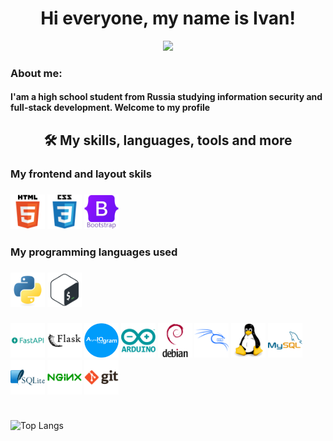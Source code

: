 <h1 align="center">Hi everyone, my name is Ivan!</h1>
<div class="head" align="center">
  <img src="https://media.giphy.com/media/KxbHmvL3MGcctzlfdX/giphy.gif" width=500>
</div>
<h3 align="start">
  About me:
</h3>
<h4 align="start">
   I'am a high school student from Russia studying information security and full-stack development. Welcome to my profile
</h4>

<h2 align='center'>
🛠️ My skills, languages, tools and more
  <br>
</h2>

<h3 align='start'>
  My frontend and layout skils
  <br>
</h3>

<h3 align="start">
  <img src="https://github.com/devicons/devicon/blob/master/icons/html5/html5-original-wordmark.svg" title="html"  alt="html" width="55" height="55"/>
  <img src="https://github.com/devicons/devicon/blob/master/icons/css3/css3-original-wordmark.svg" title="css"  alt="css" width="55" height="55"/>
  <img src="https://github.com/devicons/devicon/blob/master/icons/bootstrap/bootstrap-original-wordmark.svg" title="bootstrap"  alt="bootstrap" width="55" height="55"/>
  <br>
</h3>

<h3 align='start'>
  My programming languages ​​used
  <br>
</h3>

<h3 align="start">
  <img src="https://github.com/devicons/devicon/blob/master/icons/python/python-original.svg" title="python"  alt="python" width="55" height="55"/>
  <img src="https://github.com/devicons/devicon/blob/master/icons/bash/bash-original.svg" title="bash"  alt="bash" width="55" height="55"/>
  <br>
</h3>

<h3 align="start">
<img src="https://github.com/devicons/devicon/blob/master/icons/fastapi/fastapi-original-wordmark.svg" title="fastapi"  alt="fastapi" width="55" height="55"/>
<img src="https://github.com/devicons/devicon/blob/master/icons/flask/flask-original-wordmark.svg" title="flask"  alt="flask" width="55" height="55"/>
<img src="https://github.com/darkfos/darkfos/blob/main/33784865.png" title="aiogram"  alt="aiogram" width="55" height="55"/>
<img src="https://github.com/devicons/devicon/blob/master/icons/arduino/arduino-original-wordmark.svg" title="arduino"  alt="arduino" width="55" height="55"/>
<img src="https://github.com/devicons/devicon/blob/master/icons/debian/debian-original-wordmark.svg" title="debian"  alt="debian" width="55" height="55"/>
<img src="https://github.com/canaleal/devicon/blob/new-icon-kali-linux/icons/kalilinux/kalilinux-original-wordmark.svg" title="kali"  alt="kali" width="55" height="55"/>
<img src="https://github.com/devicons/devicon/blob/master/icons/linux/linux-original.svg" title="linux"  alt="linux" width="55" height="55"/>
<img src="https://github.com/devicons/devicon/blob/master/icons/mysql/mysql-original-wordmark.svg" title="mysql"  alt="mysql" width="55" height="55"/>
<img src="https://github.com/devicons/devicon/blob/master/icons/sqlite/sqlite-original-wordmark.svg" title="sqlite"  alt="sqlite" width="55" height="55"/>
<img src="https://github.com/devicons/devicon/blob/master/icons/nginx/nginx-original.svg" title="nginx"  alt="nginx" width="55" height="55"/>
<img src="https://github.com/devicons/devicon/blob/master/icons/git/git-original-wordmark.svg" title="git"  alt="git" width="55" height="55"/>
  <br><br>
</h3>

![Top Langs](https://github-readme-stats.vercel.app/api/top-langs/?username=kernel-paniccc&layout=compact&theme=vision-friendly-dark)



